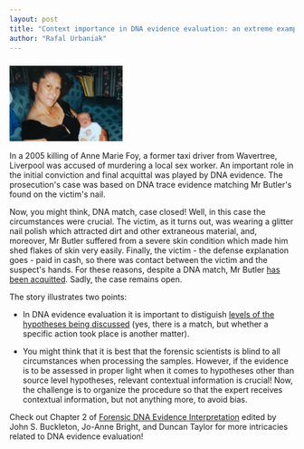 ```yaml
---
layout: post
title: "Context importance in DNA evidence evaluation: an extreme example"
author: "Rafal Urbaniak"
---
```


<img src="../images/AnneMarieFoy.JPG" alt="Rafal" width="200" style="float: center; padding: 10px 15px 0px 0px;"/>


In a 2005 killing  of Anne Marie Foy, a former taxi driver from Wavertree, Liverpool was accused of murdering a local sex worker. An important role in the initial conviction and final acquittal was played by DNA evidence. The prosecution's case was based on DNA trace evidence matching Mr Butler's found on the victim's nail.

Now, you might think, DNA match, case closed! Well, in this case the circumstances were crucial. The victim, as it turns out, was wearing a glitter nail polish which attracted dirt and other extraneous material, and, moreover, Mr Butler suffered from a severe skin condition which made him shed flakes of skin very easily. Finally, the victim - the defense explanation goes - paid in cash, so there was contact between the victim and the suspect's hands. For these reasons, despite a DNA match, Mr Butler [has been acquitted](https://www.liverpoolecho.co.uk/news/liverpool-news/david-butler-found-not-guilty-3352469). Sadly, the case remains open.

The story illustrates two points:

-  In DNA evidence evaluation it is important to distiguish [levels of the hypotheses being discussed](https://plato.stanford.edu/entries/legal-probabilism/#SourActiOffeLeveHypo) (yes, there is a match, but whether a specific action took place is another matter).

-   You might think that it is best that the forensic scientists is blind to all circumstances when processing the samples. However, if the evidence is to be assessed in proper light when it comes to hypotheses other than source level hypotheses, relevant contextual information is crucial! Now, the challenge is to organize the procedure so that the expert receives contextual information, but not anything more, to avoid bias.

Check out Chapter 2 of [Forensic DNA Evidence Interpretation](https://www.routledge.com/Forensic-DNA-Evidence-Interpretation/Buckleton-Bright-Taylor/p/book/9780367778101) edited by John S. Buckleton, Jo-Anne Bright, and Duncan Taylor for more intricacies related to DNA evidence evaluation!
